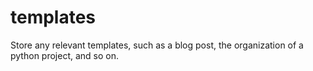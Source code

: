 # templates
Store any relevant templates, such as a blog post, the organization of a python project, and so on.

